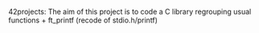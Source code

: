 42projects: 
The aim of this project is to code a C library regrouping usual functions +
ft_printf (recode of stdio.h/printf) 
